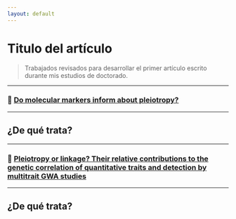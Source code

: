 ```yaml
---
layout: default
---
```


# Titulo del artículo
> Trabajados revisados para desarrollar el primer artículo escrito durante mis estudios de doctorado.

---

### :scroll: <a href="https://leo4luffy.github.io/Art_p1/Articulos/2.pdf">Do molecular markers inform about pleiotropy?</a>

---

## ¿De qué trata?


---

### :scroll: <a href="https://leo4luffy.github.io/Art_p1/Articulos/1.pdf">Pleiotropy or linkage? Their relative contributions to the genetic correlation of quantitative traits and detection by multitrait GWA studies</a>

---

## ¿De qué trata?

